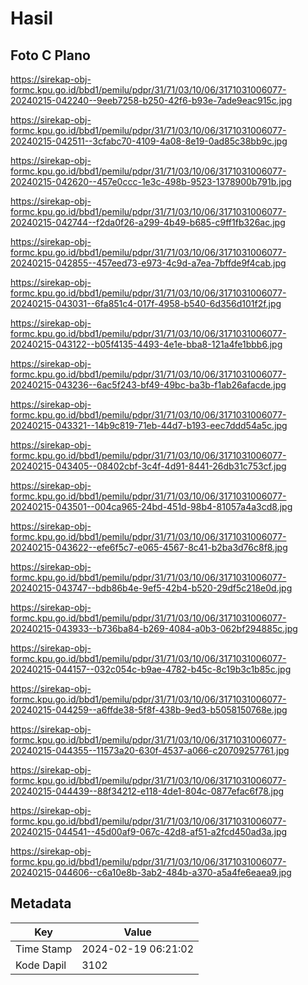 # Hasil

## Foto C Plano

https://sirekap-obj-formc.kpu.go.id/bbd1/pemilu/pdpr/31/71/03/10/06/3171031006077-20240215-042240--9eeb7258-b250-42f6-b93e-7ade9eac915c.jpg

https://sirekap-obj-formc.kpu.go.id/bbd1/pemilu/pdpr/31/71/03/10/06/3171031006077-20240215-042511--3cfabc70-4109-4a08-8e19-0ad85c38bb9c.jpg

https://sirekap-obj-formc.kpu.go.id/bbd1/pemilu/pdpr/31/71/03/10/06/3171031006077-20240215-042620--457e0ccc-1e3c-498b-9523-1378900b791b.jpg

https://sirekap-obj-formc.kpu.go.id/bbd1/pemilu/pdpr/31/71/03/10/06/3171031006077-20240215-042744--f2da0f26-a299-4b49-b685-c9ff1fb326ac.jpg

https://sirekap-obj-formc.kpu.go.id/bbd1/pemilu/pdpr/31/71/03/10/06/3171031006077-20240215-042855--457eed73-e973-4c9d-a7ea-7bffde9f4cab.jpg

https://sirekap-obj-formc.kpu.go.id/bbd1/pemilu/pdpr/31/71/03/10/06/3171031006077-20240215-043031--6fa851c4-017f-4958-b540-6d356d101f2f.jpg

https://sirekap-obj-formc.kpu.go.id/bbd1/pemilu/pdpr/31/71/03/10/06/3171031006077-20240215-043122--b05f4135-4493-4e1e-bba8-121a4fe1bbb6.jpg

https://sirekap-obj-formc.kpu.go.id/bbd1/pemilu/pdpr/31/71/03/10/06/3171031006077-20240215-043236--6ac5f243-bf49-49bc-ba3b-f1ab26afacde.jpg

https://sirekap-obj-formc.kpu.go.id/bbd1/pemilu/pdpr/31/71/03/10/06/3171031006077-20240215-043321--14b9c819-71eb-44d7-b193-eec7ddd54a5c.jpg

https://sirekap-obj-formc.kpu.go.id/bbd1/pemilu/pdpr/31/71/03/10/06/3171031006077-20240215-043405--08402cbf-3c4f-4d91-8441-26db31c753cf.jpg

https://sirekap-obj-formc.kpu.go.id/bbd1/pemilu/pdpr/31/71/03/10/06/3171031006077-20240215-043501--004ca965-24bd-451d-98b4-81057a4a3cd8.jpg

https://sirekap-obj-formc.kpu.go.id/bbd1/pemilu/pdpr/31/71/03/10/06/3171031006077-20240215-043622--efe6f5c7-e065-4567-8c41-b2ba3d76c8f8.jpg

https://sirekap-obj-formc.kpu.go.id/bbd1/pemilu/pdpr/31/71/03/10/06/3171031006077-20240215-043747--bdb86b4e-9ef5-42b4-b520-29df5c218e0d.jpg

https://sirekap-obj-formc.kpu.go.id/bbd1/pemilu/pdpr/31/71/03/10/06/3171031006077-20240215-043933--b736ba84-b269-4084-a0b3-062bf294885c.jpg

https://sirekap-obj-formc.kpu.go.id/bbd1/pemilu/pdpr/31/71/03/10/06/3171031006077-20240215-044157--032c054c-b9ae-4782-b45c-8c19b3c1b85c.jpg

https://sirekap-obj-formc.kpu.go.id/bbd1/pemilu/pdpr/31/71/03/10/06/3171031006077-20240215-044259--a6ffde38-5f8f-438b-9ed3-b5058150768e.jpg

https://sirekap-obj-formc.kpu.go.id/bbd1/pemilu/pdpr/31/71/03/10/06/3171031006077-20240215-044355--11573a20-630f-4537-a066-c20709257761.jpg

https://sirekap-obj-formc.kpu.go.id/bbd1/pemilu/pdpr/31/71/03/10/06/3171031006077-20240215-044439--88f34212-e118-4de1-804c-0877efac6f78.jpg

https://sirekap-obj-formc.kpu.go.id/bbd1/pemilu/pdpr/31/71/03/10/06/3171031006077-20240215-044541--45d00af9-067c-42d8-af51-a2fcd450ad3a.jpg

https://sirekap-obj-formc.kpu.go.id/bbd1/pemilu/pdpr/31/71/03/10/06/3171031006077-20240215-044606--c6a10e8b-3ab2-484b-a370-a5a4fe6eaea9.jpg


## Metadata

| Key        | Value               |
| ---------- | ------------------- |
| Time Stamp | 2024-02-19 06:21:02 |
| Kode Dapil | 3102                |




